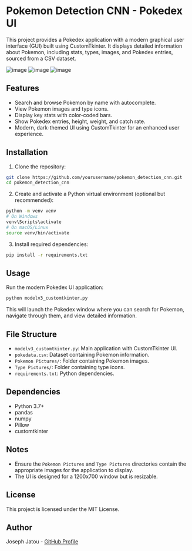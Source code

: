 # Pokemon Detection CNN - Pokedex UI

This project provides a Pokedex application with a modern graphical user interface (GUI) built using CustomTkinter. It displays detailed information about Pokemon, including stats, types, images, and Pokedex entries, sourced from a CSV dataset.

![image](https://github.com/user-attachments/assets/def1167e-20ba-4dc2-93c9-e0ea8926d485)
![image](https://github.com/user-attachments/assets/590d28a6-7dcc-4c54-8347-34e3114cd2f9)
![image](https://github.com/user-attachments/assets/86bf9837-556b-4c04-8aa0-0dfdeb194a71)

## Features

- Search and browse Pokemon by name with autocomplete.
- View Pokemon images and type icons.
- Display key stats with color-coded bars.
- Show Pokedex entries, height, weight, and catch rate.
- Modern, dark-themed UI using CustomTkinter for an enhanced user experience.

## Installation

1. Clone the repository:

```bash
git clone https://github.com/yourusername/pokemon_detection_cnn.git
cd pokemon_detection_cnn
```

2. Create and activate a Python virtual environment (optional but recommended):

```bash
python -m venv venv
# On Windows
venv\Scripts\activate
# On macOS/Linux
source venv/bin/activate
```

3. Install required dependencies:

```bash
pip install -r requirements.txt
```

## Usage

Run the modern Pokedex UI application:

```bash
python modelv3_customtkinter.py
```

This will launch the Pokedex window where you can search for Pokemon, navigate through them, and view detailed information.

## File Structure

- `modelv3_customtkinter.py`: Main application with CustomTkinter UI.
- `pokedata.csv`: Dataset containing Pokemon information.
- `Pokemon Pictures/`: Folder containing Pokemon images.
- `Type Pictures/`: Folder containing type icons.
- `requirements.txt`: Python dependencies.

## Dependencies

- Python 3.7+
- pandas
- numpy
- Pillow
- customtkinter

## Notes

- Ensure the `Pokemon Pictures` and `Type Pictures` directories contain the appropriate images for the application to display.
- The UI is designed for a 1200x700 window but is resizable.

## License

This project is licensed under the MIT License.

## Author

Joseph Jatou - [GitHub Profile](https://github.com/yourusername)
